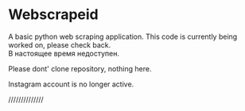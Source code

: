 # Webscrapeid
A basic python web scraping application.
This code is currently being worked on, please check back.  
В настоящее время недоступен.


Please dont' clone repository, nothing here.

Instagram account is no longer active.

//////////////
